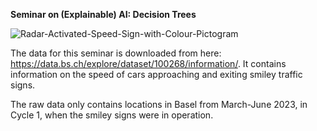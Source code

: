 **Seminar on (Explainable) AI: Decision Trees**

![Radar-Activated-Speed-Sign-with-Colour-Pictogram ](https://github.com/Rosa-Lavelle-Hill/smiley/assets/51444424/b86a7941-88a8-402c-85a4-a9ad28289c02)

The data for this seminar is downloaded from here: https://data.bs.ch/explore/dataset/100268/information/. It contains information on the speed of cars approaching and exiting smiley traffic signs.

The raw data only contains locations in Basel from March-June 2023, in Cycle 1, when the smiley signs were in operation.


